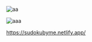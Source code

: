![aa](https://github.com/user-attachments/assets/d1c1fb28-c3b4-4e01-ab27-655965bfb8a5)


![aaa](https://github.com/user-attachments/assets/007b7cec-5fdb-4d43-a296-d2113d279f1c)


https://sudokubyme.netlify.app/
